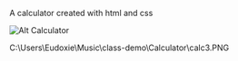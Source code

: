A calculator created with html and css 

![Alt Calculator](relative/C:/Users/Eudoxie/Music/class-demo/to/calc2.PNG?raw=true "Calculator")



C:\Users\Eudoxie\Music\class-demo\Calculator\calc3.PNG
